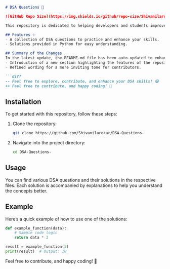 ```markdown
# DSA Questions 🚀

![GitHub Repo Size](https://img.shields.io/github/repo-size/Shivanilarokar/DSA-Questions-) ![Contributors](https://img.shields.io/github/contributors/Shivanilarokar/DSA-Questions-) ![Issues](https://img.shields.io/github/issues/Shivanilarokar/DSA-Questions-)

This repository is dedicated to helping developers and students improve their skills in Data Structures and Algorithms (DSA) through a collection of curated questions and solutions.

## Features ✨
- A collection of DSA questions to practice and enhance your skills.
- Solutions provided in Python for easy understanding.

## Summary of the Changes
In the latest update, the README.md file has been auto-updated to enhance clarity and engagement with users. Key changes include:
- Introduction of a new section highlighting the features of the repository to better inform users.
- Refined wording for a more inviting tone for contributors.

```diff
-- Feel free to explore, contribute, and enhance your DSA skills! 😃
++ Feel free to contribute, and happy coding! 🎉
```

## Installation
To get started with this repository, follow these steps:
1. Clone the repository:
   ```bash
   git clone https://github.com/Shivanilarokar/DSA-Questions-
   ```
2. Navigate into the project directory:
   ```bash
   cd DSA-Questions-
   ```

## Usage
You can find various DSA questions and their solutions in the respective files. Each solution is accompanied by explanations to help you understand the concepts better.

## Example
Here’s a quick example of how to use one of the solutions:
```python
def example_function(data):
    # Sample code logic
    return data * 2

result = example_function(5)
print(result)  # Output: 10
```

Feel free to contribute, and happy coding! 🎉
```